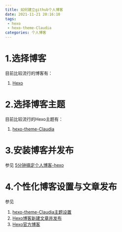 ```yaml
---
title: 如何建立github个人博客
date: 2021-11-21 20:16:10
tags:
 - hexo
 - hexo-theme-Claudia
categories: 个人博客
---
```

# 1.选择博客
目前比较流行的博客有：
1. [Hexo](https://hexo.io/)
# 2.选择博客主题
目前比较流行的Hexo主题有：
1. [hexo-theme-Claudia](https://gitee.com/ElliottZhang/hexo-theme-Claudia?_from=gitee_search)
# 3.安装博客并发布
参见 [5分钟搞定个人博客-hexo](https://www.jianshu.com/p/390f202c5b0e)
# 4.个性化博客设置与文章发布
参见
1. [hexo-theme-Claudia主题设置](https://gitee.com/ElliottZhang/hexo-theme-Claudia?_from=gitee_search)
2. [Hexo博客新建文章并发布](https://www.jianshu.com/p/cd623d82c00a)
3. [Hexo官方博客](https://hexo.io/docs/writing.html)


